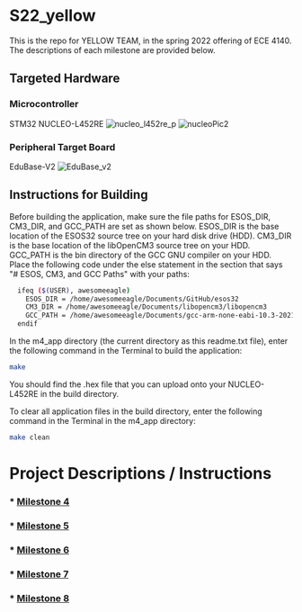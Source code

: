 # S22_yellow

This is the repo for YELLOW TEAM, in the spring 2022 offering of ECE 4140.
The descriptions of each milestone are provided below.

## Targeted Hardware

### Microcontroller
STM32 NUCLEO-L452RE
![nucleo_l452re_p](https://user-images.githubusercontent.com/72426318/191967689-47bd9b08-301d-4c1a-b54f-aab56c2f5262.jpg)
![nucleoPic2](https://user-images.githubusercontent.com/72426318/191967463-deff9c6a-f478-46a4-ace1-d1c8ee0e0e32.png)

### Peripheral Target Board
EduBase-V2
![EduBase_v2](https://user-images.githubusercontent.com/72426318/191968701-61e1ce15-66b0-4373-ac74-bf4bd5b09417.png)

## Instructions for Building

Before building the application, make sure the file paths for ESOS_DIR,
CM3_DIR, and GCC_PATH are set as shown below. ESOS_DIR is the
base location of the ESOS32 source tree on your hard disk drive (HDD).
CM3_DIR is the base location of the libOpenCM3 source tree on your HDD.
GCC_PATH is the bin directory of the GCC GNU compiler on your HDD.
Place the following code under the else statement in the section
that says "# ESOS, CM3, and GCC Paths" with your paths:
```bash
  ifeq ($(USER), awesomeeagle)
    ESOS_DIR = /home/awesomeeagle/Documents/GitHub/esos32
    CM3_DIR = /home/awesomeeagle/Documents/libopencm3/libopencm3
    GCC_PATH = /home/awesomeeagle/Documents/gcc-arm-none-eabi-10.3-2021.10/bin
  endif
```

In the m4_app directory (the current directory as this readme.txt file),
enter the following command in the Terminal
to build the application:
```bash
make
```
You should find the .hex file that you can upload onto your NUCLEO-L452RE
in the build directory.

To clear all application files in the build directory, enter the following
command in the Terminal in the m4_app directory:
```bash
make clean
```
# Project Descriptions / Instructions

### * [Milestone 4](https://github.com/mbmartin44/Embedded-Systems-Spring-22-Yellow-Team/files/9633932/m4.pdf)

### * [Milestone 5](https://github.com/mbmartin44/Embedded-Systems-Spring-22-Yellow-Team/files/9633917/m5.pdf)

### * [Milestone 6](https://github.com/mbmartin44/Embedded-Systems-Spring-22-Yellow-Team/files/9633786/m6.pdf)

### * [Milestone 7](https://github.com/mbmartin44/Embedded-Systems-Spring-22-Yellow-Team/files/9633925/m7.pdf)

### * [Milestone 8](https://github.com/mbmartin44/Embedded-Systems-Spring-22-Yellow-Team/files/9633793/m8.pdf)
